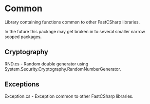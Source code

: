 # Common
Library containing functions common to other FastCSharp libraries.  

In the future this package may get broken in to several smaller narrow scoped packages.

## Cryptography
RND.cs - Random double generator using System.Security.Cryptography.RandomNumberGenerator.  

## Exceptions
Exception.cs - Exception common to other FastCSharp libraries.  
  
